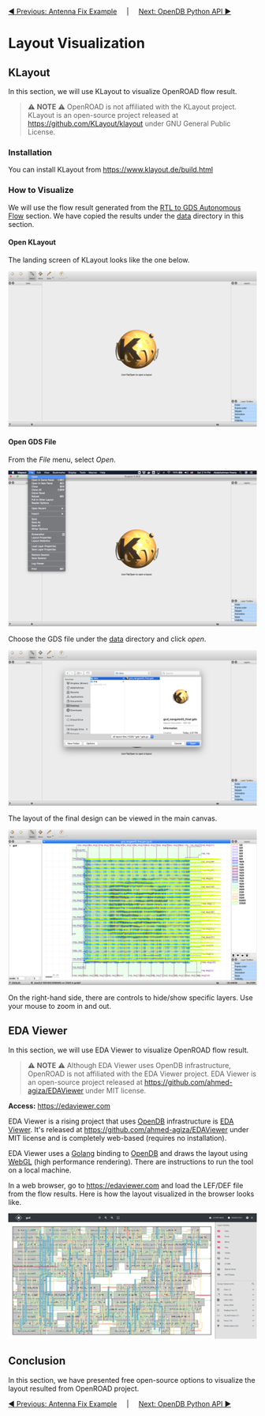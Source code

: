 [:arrow_backward: Previous: Antenna Fix Example](../5_antenna_fix_example) &nbsp;&nbsp;&nbsp;&nbsp;|&nbsp;&nbsp;&nbsp;&nbsp;        [Next: OpenDB Python API :arrow_forward:](../6_visualizing_using_klayout)

# Layout Visualization

## KLayout

In this section, we will use KLayout to visualize OpenROAD flow result.

> :warning: **NOTE** :warning: 
> OpenROAD is not affiliated with the KLayout project. 
KLayout is an open-source project released at https://github.com/KLayout/klayout under GNU General Public License.

### Installation

You can install KLayout from https://www.klayout.de/build.html

### How to Visualize

We will use the flow result generated from the [RTL to GDS Autonomous Flow](../3_rtl_to_gds_autonomous_flow) section. We have copied the results under the [data](data/) directory in this section.

#### Open KLayout
The landing screen of KLayout looks like the one below.

![](img/klayout-1.png)

#### Open GDS File

From the *File* menu, select *Open*.

![](img/klayout-2.png)

Choose the GDS file under the [data](data) directory and click *open*.

![](img/klayout-3.png)

The layout of the final design can be viewed in the main canvas.

![](img/klayout-4.png)

On the right-hand side, there are controls to hide/show specific layers. Use your mouse to zoom in and out.

## EDA Viewer

In this section, we will use EDA Viewer to visualize OpenROAD flow result.

> :warning: **NOTE** :warning: 
> Although EDA Viewer uses OpenDB infrastructure, OpenROAD is not affiliated with the EDA Viewer project. EDA Viewer is an open-source project released at https://github.com/ahmed-agiza/EDAViewer under MIT license.

**Access:** https://edaviewer.com

EDA Viewer is a rising project that uses [OpenDB](https://github.com/The-OpenROAD-Project/OpenDB) infrastructure is [EDA Viewer](https://edaviewer.com/). It's released at https://github.com/ahmed-agiza/EDAViewer under MIT license and is completely web-based (requires no installation). 

EDA Viewer uses a [Golang](https://golang.org/) binding to [OpenDB](https://github.com/The-OpenROAD-Project/OpenDB) and draws the layout using [WebGL](https://get.webgl.org/) (high performance rendering). There are instructions to run the tool on a local machine.

In a web browser, go to https://edaviewer.com and load the LEF/DEF file from the flow results. Here is how the layout visualized in the browser looks like.

![](img/edaviewer.png)

## Conclusion

In this section, we have presented free open-source options to visualize the layout resulted from OpenROAD project. 

[:arrow_backward: Previous: Antenna Fix Example](../5_antenna_fix_example) &nbsp;&nbsp;&nbsp;&nbsp;|&nbsp;&nbsp;&nbsp;&nbsp;        [Next: OpenDB Python API :arrow_forward:](../6_visualizing_using_klayout)